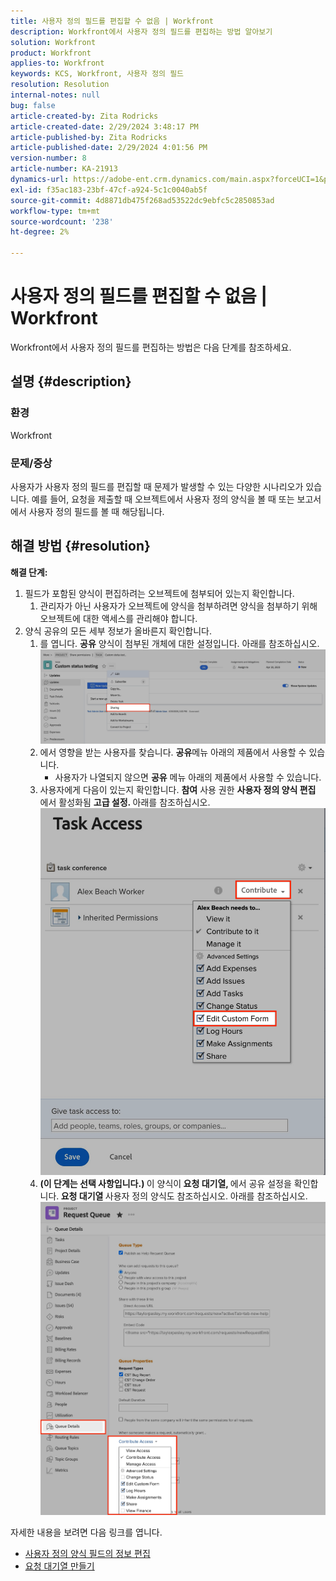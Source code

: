 ```yaml
---
title: 사용자 정의 필드를 편집할 수 없음 | Workfront
description: Workfront에서 사용자 정의 필드를 편집하는 방법 알아보기
solution: Workfront
product: Workfront
applies-to: Workfront
keywords: KCS, Workfront, 사용자 정의 필드
resolution: Resolution
internal-notes: null
bug: false
article-created-by: Zita Rodricks
article-created-date: 2/29/2024 3:48:17 PM
article-published-by: Zita Rodricks
article-published-date: 2/29/2024 4:01:56 PM
version-number: 8
article-number: KA-21913
dynamics-url: https://adobe-ent.crm.dynamics.com/main.aspx?forceUCI=1&pagetype=entityrecord&etn=knowledgearticle&id=9ee9daee-19d7-ee11-9078-000d3a3110f0
exl-id: f35ac183-23bf-47cf-a924-5c1c0040ab5f
source-git-commit: 4d8871db475f268ad53522dc9ebfc5c2850853ad
workflow-type: tm+mt
source-wordcount: '238'
ht-degree: 2%

---
```


# 사용자 정의 필드를 편집할 수 없음 | Workfront


Workfront에서 사용자 정의 필드를 편집하는 방법은 다음 단계를 참조하세요.

## 설명 {#description}


### <b>환경</b>

Workfront



### <b>문제/증상</b>

사용자가 사용자 정의 필드를 편집할 때 문제가 발생할 수 있는 다양한 시나리오가 있습니다. 예를 들어, 요청을 제출할 때 오브젝트에서 사용자 정의 양식을 볼 때 또는 보고서에서 사용자 정의 필드를 볼 때 해당됩니다.


## 해결 방법 {#resolution}

<b>해결 단계:</b>
1. 필드가 포함된 양식이 편집하려는 오브젝트에 첨부되어 있는지 확인합니다.
   1. 관리자가 아닌 사용자가 오브젝트에 양식을 첨부하려면 양식을 첨부하기 위해 오브젝트에 대한 액세스를 관리해야 합니다.
2. 양식 공유의 모든 세부 정보가 올바른지 확인합니다.
   1. 를 엽니다. <b>공유</b> 양식이 첨부된 개체에 대한 설정입니다. 아래를 참조하십시오.![](assets/d4ce1013-76e3-ed11-a7c7-6045bd006704.png)
   2. 에서 영향을 받는 사용자를 찾습니다. <b>공유</b>메뉴 아래의 제품에서 사용할 수 있습니다.
      - 사용자가 나열되지 않으면 <b>공유</b> 메뉴 아래의 제품에서 사용할 수 있습니다.
   3. 사용자에게 다음이 있는지 확인합니다. <b>참여</b> 사용 권한 <b>사용자 정의 양식 편집</b> 에서 활성화됨 <b>고급 설정. </b>아래를 참조하십시오.![](assets/469b16e9-75e3-ed11-a7c7-6045bd006704.png)
   4. <b>(이 단계는 선택 사항입니다.) </b>이 양식이<b> 요청 대기열, </b>에서 공유 설정을 확인합니다.<b> 요청 대기열 </b>사용자 정의 양식도 참조하십시오. 아래를 참조하십시오.![](assets/5104626f-75e3-ed11-a7c7-6045bd006704.png)




자세한 내용을 보려면 다음 링크를 엽니다.

- [사용자 정의 양식 필드의 정보 편집](https://experienceleague.adobe.com/docs/workfront/using/basics/work-with-custom-forms/edit-custom-forms.html?lang=en)
- [요청 대기열 만들기](https://experienceleague.adobe.com/docs/workfront/using/manage-work/requests/create-and-manage-request-queues/create-request-queue.html?lang=en)
